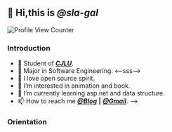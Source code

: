 ## 👋 Hi,this is *@sla-gal*

![Profile View Counter](https://komarev.com/ghpvc/?username=sla-gal)

### Introduction

- 🏫 Student of [***CJLU***](https://www.cjlu.edu.cn/).
- 👔 Major in Software Engineering.
<--sss-->
- 💝 I love open source spirit.
- 👀 I’m interested in animation and book.
- 🌱 I’m currently learning asp.net and data structure.
- 📫 How to reach me [***@Blog***](https://sla-gal.github.io/) **|** [***@Gmail***](qluo1580@gmail.com).
-->
### Orientation



<!---
sla-gal/sla-gal is a ✨ special ✨ repository because its `README.md` (this file) appears on your GitHub profile.
You can click the Preview link to take a look at your changes.
--->
